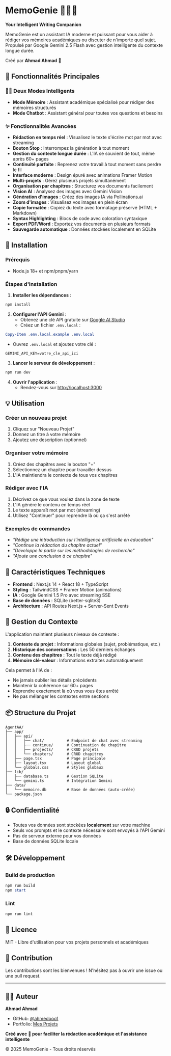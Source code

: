 # MemoGenie 🧞‍♂️✨

**Your Intelligent Writing Companion**

MemoGenie est un assistant IA moderne et puissant pour vous aider à rédiger vos mémoires académiques ou discuter de n'importe quel sujet. Propulsé par Google Gemini 2.5 Flash avec gestion intelligente du contexte longue durée.

Créé par **Ahmad Ahmad** 💜

## 🎯 Fonctionnalités Principales

### 🧞‍♂️ Deux Modes Intelligents
- **Mode Mémoire** : Assistant académique spécialisé pour rédiger des mémoires structurés
- **Mode Chatbot** : Assistant général pour toutes vos questions et besoins

### ✨ Fonctionnalités Avancées
- **Rédaction en temps réel** : Visualisez le texte s'écrire mot par mot avec streaming
- **Bouton Stop** : Interrompez la génération à tout moment
- **Gestion du contexte longue durée** : L'IA se souvient de tout, même après 60+ pages
- **Continuité parfaite** : Reprenez votre travail à tout moment sans perdre le fil
- **Interface moderne** : Design épuré avec animations Framer Motion
- **Multi-projets** : Gérez plusieurs projets simultanément
- **Organisation par chapitres** : Structurez vos documents facilement
- **Vision AI** : Analysez des images avec Gemini Vision
- **Génération d'images** : Créez des images IA via Pollinations.ai
- **Zoom d'images** : Visualisez vos images en plein écran
- **Copie formatée** : Copiez du texte avec formatage préservé (HTML + Markdown)
- **Syntax Highlighting** : Blocs de code avec coloration syntaxique
- **Export PDF/Word** : Exportez vos documents en plusieurs formats
- **Sauvegarde automatique** : Données stockées localement en SQLite

## 🚀 Installation

### Prérequis
- Node.js 18+ et npm/pnpm/yarn

### Étapes d'installation

1. **Installer les dépendances** :
```powershell
npm install
```

2. **Configurer l'API Gemini** :
   - Obtenez une clé API gratuite sur [Google AI Studio](https://makersuite.google.com/app/apikey)
   - Créez un fichier `.env.local` :
```powershell
Copy-Item .env.local.example .env.local
```
   - Ouvrez `.env.local` et ajoutez votre clé :
```
GEMINI_API_KEY=votre_cle_api_ici
```

3. **Lancer le serveur de développement** :
```powershell
npm run dev
```

4. **Ouvrir l'application** :
   - Rendez-vous sur [http://localhost:3000](http://localhost:3000)

## 💡 Utilisation

### Créer un nouveau projet
1. Cliquez sur "Nouveau Projet"
2. Donnez un titre à votre mémoire
3. Ajoutez une description (optionnel)

### Organiser votre mémoire
1. Créez des chapitres avec le bouton "+"
2. Sélectionnez un chapitre pour travailler dessus
3. L'IA maintiendra le contexte de tous vos chapitres

### Rédiger avec l'IA
1. Décrivez ce que vous voulez dans la zone de texte
2. L'IA génère le contenu en temps réel
3. Le texte apparaît mot par mot (streaming)
4. Utilisez "Continuer" pour reprendre là où ça s'est arrêté

### Exemples de commandes
- *"Rédige une introduction sur l'intelligence artificielle en éducation"*
- *"Continue la rédaction du chapitre actuel"*
- *"Développe la partie sur les méthodologies de recherche"*
- *"Ajoute une conclusion à ce chapitre"*

## 🎨 Caractéristiques Techniques

- **Frontend** : Next.js 14 + React 18 + TypeScript
- **Styling** : TailwindCSS + Framer Motion (animations)
- **IA** : Google Gemini 1.5 Pro avec streaming SSE
- **Base de données** : SQLite (better-sqlite3)
- **Architecture** : API Routes Next.js + Server-Sent Events

## 🧠 Gestion du Contexte

L'application maintient plusieurs niveaux de contexte :

1. **Contexte du projet** : Informations globales (sujet, problématique, etc.)
2. **Historique des conversations** : Les 50 derniers échanges
3. **Contenu des chapitres** : Tout le texte déjà rédigé
4. **Mémoire clé-valeur** : Informations extraites automatiquement

Cela permet à l'IA de :
- Ne jamais oublier les détails précédents
- Maintenir la cohérence sur 60+ pages
- Reprendre exactement là où vous vous êtes arrêté
- Ne pas mélanger les contextes entre sections

## 📦 Structure du Projet

```
AgentAA/
├── app/
│   ├── api/
│   │   ├── chat/          # Endpoint de chat avec streaming
│   │   ├── continue/      # Continuation de chapitre
│   │   ├── projects/      # CRUD projets
│   │   └── chapters/      # CRUD chapitres
│   ├── page.tsx           # Page principale
│   ├── layout.tsx         # Layout global
│   └── globals.css        # Styles globaux
├── lib/
│   ├── database.ts        # Gestion SQLite
│   └── gemini.ts          # Intégration Gemini
├── data/
│   └── memoire.db         # Base de données (auto-créée)
└── package.json
```

## 🔒 Confidentialité

- Toutes vos données sont stockées **localement** sur votre machine
- Seuls vos prompts et le contexte nécessaire sont envoyés à l'API Gemini
- Pas de serveur externe pour vos données
- Base de données SQLite locale

## 🛠️ Développement

### Build de production
```powershell
npm run build
npm start
```

### Lint
```powershell
npm run lint
```

## 📝 Licence

MIT - Libre d'utilisation pour vos projets personnels et académiques

## 🤝 Contribution

Les contributions sont les bienvenues ! N'hésitez pas à ouvrir une issue ou une pull request.

---

## 👨‍💻 Auteur

**Ahmad Ahmad**
- GitHub: [@ahmedooo1](https://github.com/ahmedooo1?tab=repositories)
- Portfolio: [Mes Projets](https://github.com/ahmedooo1?tab=repositories)

**Créé avec 💜 pour faciliter la rédaction académique et l'assistance intelligente**

© 2025 MemoGenie - Tous droits réservés
